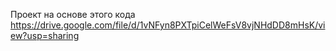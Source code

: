 Проект на основе этого кода https://drive.google.com/file/d/1vNFyn8PXTpiCelWeFsV8vjNHdDD8mHsK/view?usp=sharing
